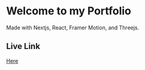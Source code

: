 # Welcome to my Portfolio
Made with Nextjs, React, Framer Motion, and Threejs.
## Live Link
[Here](https://fatimavillena.link/)